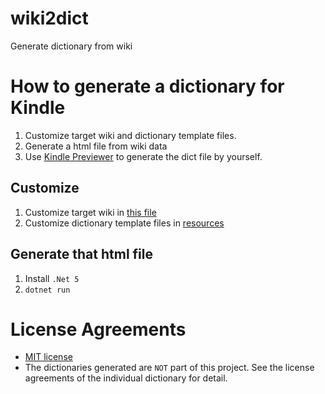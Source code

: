 # wiki2dict
Generate dictionary from wiki

# How to generate a dictionary for Kindle
1. Customize target wiki and dictionary template files.
2. Generate a html file from wiki data
3. Use [Kindle Previewer](https://www.amazon.com/gp/feature.html?ie=UTF8&docId=1000765261) to generate the dict file by yourself.

## Customize
1. Customize target wiki in [this file](/wiki.json)
2. Customize dictionary template files in [resources](/resources)

## Generate that html file
1. Install `.Net 5`
2. `dotnet run`

# License Agreements
* [MIT license](LICENSE)
* The dictionaries generated are `NOT` part of this project. See the license agreements of the individual dictionary for detail.